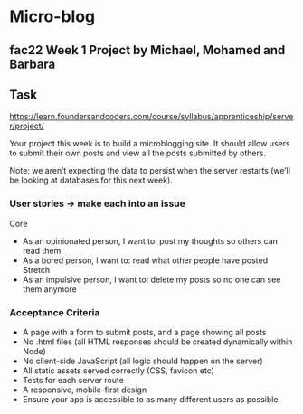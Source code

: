 # Micro-blog
## fac22 Week 1 Project by Michael, Mohamed and Barbara

## Task
<https://learn.foundersandcoders.com/course/syllabus/apprenticeship/server/project/>

Your project this week is to build a microblogging site. It should allow users to submit their own posts and view all the posts submitted by others.

Note: we aren’t expecting the data to persist when the server restarts (we’ll be looking at databases for this next week).

### User stories -> make each into an issue
Core 
- As an opinionated person, I want to: post my thoughts so others can read them
- As a bored person, I want to: read what other people have posted
Stretch 
- As an impulsive person, I want to: delete my posts so no one can see them anymore

### Acceptance Criteria 
- A page with a form to submit posts, and a page showing all posts
- No .html files (all HTML responses should be created dynamically within Node)
- No client-side JavaScript (all logic should happen on the server)
- All static assets served correctly (CSS, favicon etc)
- Tests for each server route
- A responsive, mobile-first design
- Ensure your app is accessible to as many different users as possible
